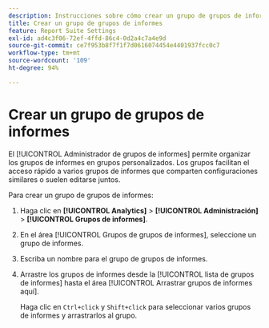 ```yaml
---
description: Instrucciones sobre cómo crear un grupo de grupos de informes.
title: Crear un grupo de grupos de informes
feature: Report Suite Settings
exl-id: ad4c3f06-72ef-4ffd-86c4-0d2a4c7a4e9d
source-git-commit: ce7f953b8f7f1f7d0616074454e4401937fcc0c7
workflow-type: tm+mt
source-wordcount: '109'
ht-degree: 94%

---
```


# Crear un grupo de grupos de informes

El [!UICONTROL Administrador de grupos de informes] permite organizar los grupos de informes en grupos personalizados. Los grupos facilitan el acceso rápido a varios grupos de informes que comparten configuraciones similares o suelen editarse juntos.

Para crear un grupo de grupos de informes:

1. Haga clic en **[!UICONTROL Analytics]** > **[!UICONTROL Administración]** > **[!UICONTROL Grupos de informes]**.
1. En el área [!UICONTROL Grupos de grupos de informes], seleccione un grupo de informes.
1. Escriba un nombre para el grupo de grupos de informes.
1. Arrastre los grupos de informes desde la [!UICONTROL lista de grupos de informes] hasta el área [!UICONTROL Arrastrar grupos de informes aquí].

   Haga clic en `Ctrl+click` y `Shift+click` para seleccionar varios grupos de informes y arrastrarlos al grupo.
